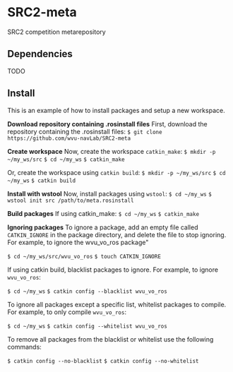 
# SRC2-meta
SRC2 competition metarepository

## Dependencies
TODO

## Install 
This is an example of how to install packages and setup a new workspace. 

**Download repository containing .rosinstall files**
First, download the repository containing the .rosinstall files:
`$ git clone https://github.com/wvu-navLab/SRC2-meta` 
 
**Create workspace** 
 Now, create the workspace `catkin_make`:
 `$ mkdir -p ~/my_ws/src`
 `$ cd ~/my_ws`
 `$ catkin_make`
 
Or, create the workspace using `catkin build`:
 `$ mkdir -p ~/my_ws/src`
 `$ cd ~/my_ws`
 `$ catkin build`

**Install with wstool**
 Now, install packages using `wstool`:
 `$ cd ~/my_ws`
 `$ wstool init src /path/to/meta.rosinstall`
 
 **Build packages**
 If using catkin_make:
  `$ cd ~/my_ws`
  `$ catkin_make`
  
   **Ignoring packages**
To ignore a package, add an empty file called   `CATKIN_IGNORE` in the package directory, and delete the file to stop ignoring. For example, to ignore the wvu_vo_ros package"

  `$ cd ~/my_ws/src/wvu_vo_ros`
  `$ touch CATKIN_IGNORE`

If using catkin build, blacklist packages to ignore. For example, to ignore `wvu_vo_ros`:

  `$ cd ~/my_ws`
  `$ catkin config --blacklist wvu_vo_ros`
  
To ignore all packages except a specific list, whitelist packages to compile. For example, to only compile `wvu_vo_ros`:

  `$ cd ~/my_ws`
  `$ catkin config --whitelist wvu_vo_ros`
  
  To remove all packages from the blacklist or whitelist use the following commands:
  
   `$ catkin config --no-blacklist`
   `$ catkin config --no-whitelist`
